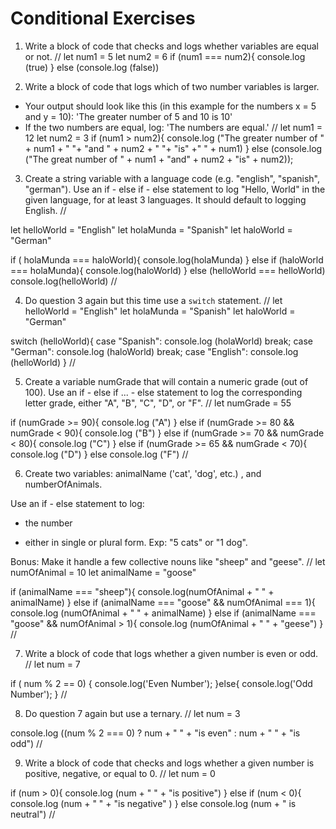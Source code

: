 # Conditional Exercises

1. Write a block of code that checks and logs whether variables are equal or not.
//
let num1 = 5
let num2 = 6
if (num1 === num2){
  console.log (true)
}
else (console.log (false))

2. Write a block of code that logs which of two number variables is larger.
  * Your output should look like this (in this example for the numbers x = 5 and y = 10): 'The greater number of 5 and 10 is 10'
  * If the two numbers are equal, log: 'The numbers are equal.'
//
let num1 = 12
let num2 = 3
if (num1 > num2){
  console.log ("The greater number of " + num1 + " "+ "and " + num2 + " "+ "is" +" " + num1)
}
else (console.log ("The great number of " + num1 + "and" + num2 + "is" + num2));


3. Create a string variable with a language code (e.g. "english", "spanish", "german").
Use an if - else if - else statement to log "Hello, World" in the given language, for at least 3 languages.
It should default to logging English.
//

let helloWorld = "English"
let holaMunda = "Spanish"
let haloWorld = "German"

if ( holaMunda === haloWorld){
  console.log(holaMunda)
}
else if (haloWorld === holaMunda){
  console.log(haloWorld)
}
else (helloWorld === helloWorld)
    console.log(helloWorld)
//

4. Do question 3 again but this time use a `switch` statement.
//
let helloWorld = "English"
let holaMunda = "Spanish"
let haloWorld = "German"

switch (helloWorld){
  case "Spanish":
    console.log (holaWorld)
    break;
  case "German":
    console.log (haloWorld)
    break;
  case "English":
    console.log (helloWorld)
}
//

5. Create a variable numGrade that will contain a numeric grade (out of 100).
Use an if - else if ... - else statement to log the corresponding letter grade, either "A", "B", "C", "D", or "F".
//
let numGrade = 55

if (numGrade >= 90){
  console.log ("A")
}
else if (numGrade >= 80 && numGrade < 90){
  console.log ("B")
}
else if (numGrade >= 70 && numGrade < 80){
  console.log ("C")
}
else if (numGrade >= 65 && numGrade < 70){
  console.log ("D")
}
else console.log ("F")
//

6. Create two variables: animalName ('cat', 'dog', etc.) , and numberOfAnimals.

Use an if - else statement to log:

  * the number

  * either in single or plural form. Exp: "5 cats" or "1 dog".

Bonus: Make it handle a few collective nouns like "sheep" and "geese".
//
let numOfAnimal = 10
let animalName = "goose"

if (animalName === "sheep"){
  console.log(numOfAnimal + " " + animalName)
}
else if (animalName === "goose" && numOfAnimal === 1){
  console.log (numOfAnimal + " " + animalName)
}
else if (animalName === "goose" && numOfAnimal > 1){
  console.log (numOfAnimal + " " + "geese")
}
//

7. Write a block of code that logs whether a given number is even or odd.
//
let num = 7

if ( num % 2 == 0) {
	console.log('Even Number');
}else{
	console.log('Odd Number');
}
//

8. Do question 7 again but use a ternary.
//
let num = 3

console.log ((num % 2 === 0) ? num + " " + "is even" : num + " " + "is odd")
//

9. Write a block of code that checks and logs whether a given number is positive, negative, or equal to 0.
//
let num = 0

if (num > 0){
  console.log (num + " " + "is positive")
}
else if (num < 0){
  console.log (num + " " + "is negative" )
}
else console.log (num + " is neutral")
//
